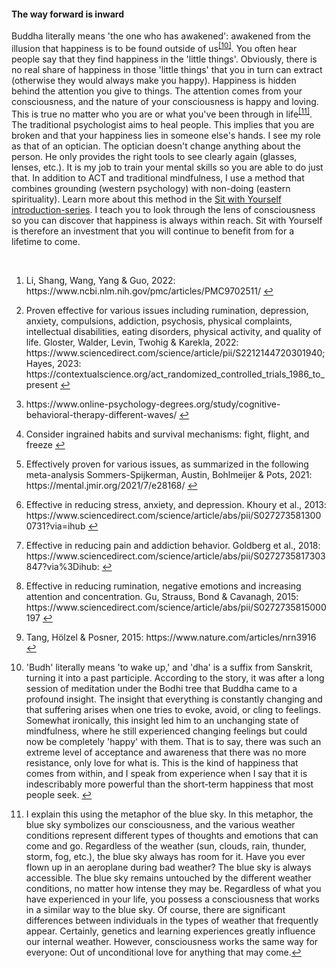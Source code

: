 #### The way forward is inward

Buddha literally means 'the one who has awakened': awakened from the illusion that happiness is to be found outside of us<sup class="footnote-ref"><a href="#bassie10" id="adriaan10">[10]</a></sup>. You often hear people say that they find happiness in the 'little things'. Obviously, there is no real share of happiness in those 'little things' that you in turn can extract (otherwise they would always make you happy). Happiness is hidden behind the attention you give to things. The attention comes from your consciousness, and the nature of your consciousness is happy and loving. This is true no matter who you are or what you've been through in life<sup class="footnote-ref"><a href="#bassie11" id="adriaan11">[11]</a></sup>. The traditional psychologist aims to heal people. This implies that you are broken and that your happiness lies in someone else's hands. I see my role as that of an optician. The optician doesn't change anything about the person. He only provides the right tools to see clearly again (glasses, lenses, etc.).  It is my job to train your mental skills so you are able to do just that. In addition to ACT and traditional mindfulness, I use a method that combines grounding (western psychology) with non-doing (eastern spirituality). Learn more about this method in the [Sit with Yourself introduction-series](https://dklerksbv.github.io/blog.html?lang=nl). I teach you to look through the lens of consciousness so you can discover that happiness is always within reach. Sit with Yourself is therefore an investment that you will continue to benefit from for a lifetime to come.

&nbsp;

<section class="footnotes">
  <ol class="footnotes-list">
    <li id="bassie" class="footnote-item">
      <p class="footnote-item">
        Li, Shang, Wang, Yang & Guo, 2022: https://www.ncbi.nlm.nih.gov/pmc/articles/PMC9702511/
        <a href="#adriaan" class="footnote-backref">↩</a>
      </p>
    </li>
    <li id="bassie2" class="footnote-item">
      <p class="footnote-item">
        Proven effective for various issues including rumination, depression, anxiety, compulsions, addiction, psychosis, physical complaints, intellectual disabilities, eating disorders, physical activity, and quality of life. Gloster, Walder, Levin, Twohig & Karekla, 2022: https://www.sciencedirect.com/science/article/pii/S2212144720301940; Hayes, 2023: https://contextualscience.org/act_randomized_controlled_trials_1986_to_present
        <a href="#adriaan2" class="footnote-backref">↩</a>
      </p>
    </li>
    <li id="bassie3" class="footnote-item">
      <p class="footnote-item">
        https://www.online-psychology-degrees.org/study/cognitive-behavioral-therapy-different-waves/
        <a href="#adriaan3" class="footnote-backref">↩</a>
      </p>
    </li>
    <li id="bassie4" class="footnote-item">
      <p class="footnote-item">
        Consider ingrained habits and survival mechanisms: fight, flight, and freeze 
        <a href="#adriaan4" class="footnote-backref">↩</a>
      </p>
    </li>
    <li id="bassie5" class="footnote-item">
      <p class="footnote-item">
        Effectively proven for various issues, as summarized in the following meta-analysis  Sommers-Spijkerman, Austin, Bohlmeijer & Pots, 2021: https://mental.jmir.org/2021/7/e28168/
        <a href="#adriaan5" class="footnote-backref">↩</a>
      </p>
    </li>
    <li id="bassie6" class="footnote-item">
      <p class="footnote-item">
        Effective in reducing stress, anxiety, and depression. Khoury et al., 2013: https://www.sciencedirect.com/science/article/abs/pii/S0272735813000731?via=ihub
        <a href="#adriaan6" class="footnote-backref">↩</a>
      </p>
    </li>
    <li id="bassie7" class="footnote-item">
      <p class="footnote-item">
        Effective in reducing pain and addiction behavior. Goldberg et al., 2018: https://www.sciencedirect.com/science/article/abs/pii/S0272735817303847?via%3Dihub:
        <a href="#adriaan7" class="footnote-backref">↩</a>
      </p>
    </li>
    <li id="bassie8" class="footnote-item">
      <p class="footnote-item">
        Effective in reducing rumination, negative emotions and increasing attention and concentration. Gu, Strauss, Bond & Cavanagh, 2015: https://www.sciencedirect.com/science/article/abs/pii/S0272735815000197
        <a href="#adriaan8" class="footnote-backref">↩</a>
      </p>
    </li>
    <li id="bassie9" class="footnote-item">
      <p class="footnote-item">
        Tang, Hölzel & Posner, 2015: https://www.nature.com/articles/nrn3916
        <a href="#adriaan9" class="footnote-backref">↩</a>
      </p>
    </li>
<li id="bassie10" class="footnote-item">
      <p class="footnote-item">
       'Budh' literally means 'to wake up,' and 'dha' is a suffix from Sanskrit, turning it into a past participle. According to the story, it was after a long session of meditation under the Bodhi tree that Buddha came to a profound insight. The insight that everything is constantly changing and that suffering arises when one tries to evoke, avoid, or cling to feelings. Somewhat ironically, this insight led him to an unchanging state of mindfulness, where he still experienced changing feelings but could now be completely 'happy' with them. That is to say, there was such an extreme level of acceptance and awareness that there was no more resistance, only love for what is. This is the kind of happiness that comes from within, and I speak from experience when I say that it is indescribably more powerful than the short-term happiness that most people seek. 
        <a href="#adriaan10" class="footnote-backref">↩</a>
      </p>
    </li>
<li id="bassie11" class="footnote-item">
      <p class="footnote-item">
       I explain this using the metaphor of the blue sky. In this metaphor, the blue sky symbolizes our consciousness, and the various weather conditions represent different types of thoughts and emotions that can come and go. Regardless of the weather (sun, clouds, rain, thunder, storm, fog, etc.), the blue sky always has room for it. Have you ever flown up in an aeroplane during bad weather? The blue sky is always accessible. The blue sky remains untouched by the different weather conditions, no matter how intense they may be. Regardless of what you have experienced in your life, you possess a consciousness that works in a similar way to the blue sky. Of course, there are significant differences between individuals in the types of weather that frequently appear. Certainly, genetics and learning experiences greatly influence our internal weather. However, consciousness works the same way for everyone: Out of unconditional love for anything that may come.<a href="#adriaan11" class="footnote-backref">↩</a>
      </p>
    </li>
  </ol>
</section>
